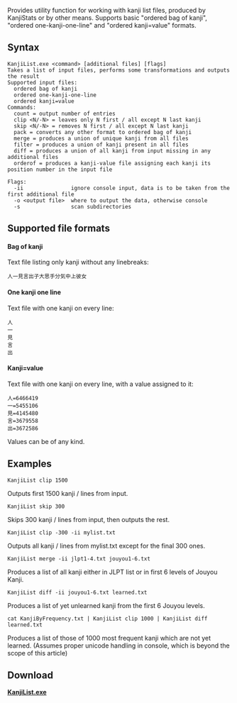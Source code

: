 Provides utility function for working with kanji list files, produced by KanjiStats or by other means.
Supports basic "ordered bag of kanji", "ordered one-kanji-one-line" and
"ordered kanji=value" formats.

## Syntax
```
KanjiList.exe <command> [additional files] [flags]
Takes a list of input files, performs some transformations and outputs the result
Supported input files:
  ordered bag of kanji
  ordered one-kanji-one-line
  ordered kanji=value
Commands:
  count = output number of entries
  clip <N/-N> = leaves only N first / all except N last kanji
  skip <N/-N> = removes N first / all except N last kanji
  pack = converts any other format to ordered bag of kanji
  merge = produces a union of unique kanji from all files
  filter = produces a union of kanji present in all files
  diff = produces a union of all kanji from input missing in any additional files
  orderof = produces a kanji-value file assigning each kanji its position number in the input file

Flags:
  -ii               ignore console input, data is to be taken from the first additional file
  -o <output file>  where to output the data, otherwise console
  -s                scan subdirectories
```

## Supported file formats
#### Bag of kanji
Text file listing only kanji without any linebreaks:
```
人一見言出子大思手分気中上彼女
```

#### One kanji one line
Text file with one kanji on every line:
```
人
一
見
言
出
```

#### Kanji=value
Text file with one kanji on every line, with a value assigned to it:
```
人=6466419
一=5455106
見=4145480
言=3679558
出=3672586
```
Values can be of any kind.


## Examples
```
KanjiList clip 1500
```
Outputs first 1500 kanji / lines from input.

```
KanjiList skip 300
```
Skips 300 kanji / lines from input, then outputs the rest.

```
KanjiList clip -300 -ii mylist.txt
```
Outputs all kanji / lines from mylist.txt except for the final 300 ones.

```
KanjiList merge -ii jlpt1-4.txt jouyou1-6.txt
```
Produces a list of all kanji either in JLPT list or in first 6 levels of Jouyou Kanji.

```
KanjiList diff -ii jouyou1-6.txt learned.txt
```
Produces a list of yet unlearned kanji from the first 6 Jouyou levels.

```
cat KanjiByFrequency.txt | KanjiList clip 1000 | KanjiList diff learned.txt
```
Produces a list of those of 1000 most frequent kanji which are not yet learned.
(Assumes proper unicode handling in console, which is beyond the scope of this article)

## Download
**[KanjiList.exe](https://drive.google.com/open?id=0B6e6N2yLg25MT3RhVWRSemY0MmM)**